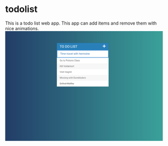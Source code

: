 # todolist
This is a todo list web app. This app can add items and remove them with nice animations.
![](imgs/Screenshot%20(328).png)
